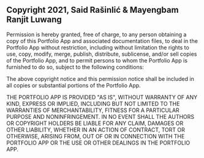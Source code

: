 ## Copyright 2021, Said Rašinlić & Mayengbam Ranjit Luwang

Permission is hereby granted, free of charge, to any person obtaining a copy of this Portfolio App and associated documentation files, to deal in the Portfolio App without restriction, including without limitation the rights to use, copy, modify, merge, publish, distribute, sublicense, and/or sell copies of the Portfolio App, and to permit persons to whom the Portfolio App is furnished to do so, subject to the following conditions:

The above copyright notice and this permission notice shall be included in all copies or substantial portions of the Portfolio App.

THE PORTFOLIO APP IS PROVIDED "AS IS", WITHOUT WARRANTY OF ANY KIND, EXPRESS OR IMPLIED, INCLUDING BUT NOT LIMITED TO THE WARRANTIES OF MERCHANTABILITY, FITNESS FOR A PARTICULAR PURPOSE AND NONINFRINGEMENT. IN NO EVENT SHALL THE AUTHORS OR COPYRIGHT HOLDERS BE LIABLE FOR ANY CLAIM, DAMAGES OR OTHER LIABILITY, WHETHER IN AN ACTION OF CONTRACT, TORT OR OTHERWISE, ARISING FROM, OUT OF OR IN CONNECTION WITH THE PORTFOLIO APP OR THE USE OR OTHER DEALINGS IN THE PORTFOLIO APP.

